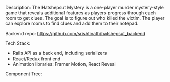 Description:
The Hatshepsut Mystery is a one-player murder mystery-style game that reveals additional features as players progress through each room to get clues. The goal is to figure out who killed the victim. The player can explore rooms to find clues and add them to their notepad.


  Backend repo: https://github.com/srishtinath/hatshepsut_backend

Tech Stack:
- Rails API as a back end, including serializers
- React/Redux front end
- Animation libraries: Framer Motion, React Reveal

Component Tree:

